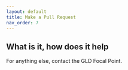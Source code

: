 ```yaml
---
layout: default
title: Make a Pull Request
nav_order: 7
---
```


## What is it, how does it help

For anything else, contact the GLD Focal Point.